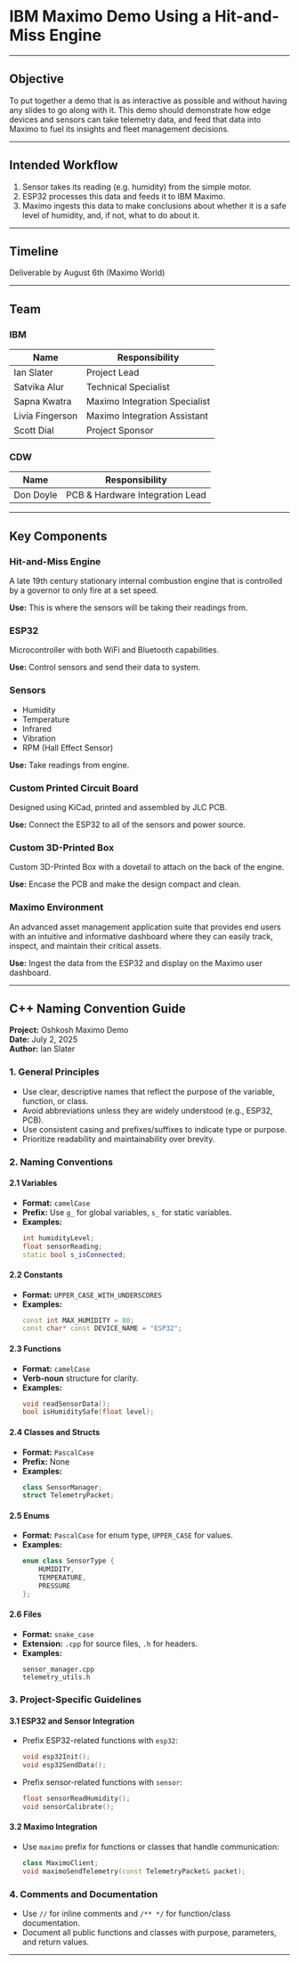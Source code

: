 # IBM Maximo Demo Using a Hit-and-Miss Engine

---

## Objective
To put together a demo that is as interactive as possible and without having any slides to go along with it.
This demo should demonstrate how edge devices and sensors can take telemetry data, and feed that data into Maximo to fuel its insights and fleet management decisions.

---

## Intended Workflow
1. Sensor takes its reading (e.g. humidity) from the simple motor.
2. ESP32 processes this data and feeds it to IBM Maximo.
3. Maximo ingests this data to make conclusions about whether it is a safe level of humidity, and, if not, what to do about it.

---

## Timeline
Deliverable by August 6th (Maximo World)

---

## Team
### IBM
| Name            | Responsibility                  |
| --------------- | ------------------------------- |
| Ian Slater      | Project Lead                    |
| Satvika Alur    | Technical Specialist            |
| Sapna Kwatra    | Maximo Integration Specialist   |
| Livia Fingerson | Maximo Integration Assistant    |
| Scott Dial      | Project Sponsor                 |

### CDW
| Name            | Responsibility                  |
| --------------- | ------------------------------- |
| Don Doyle       | PCB & Hardware Integration Lead |


---

## Key Components

### Hit-and-Miss Engine
A late 19th century stationary internal combustion engine that is controlled by a governor to only fire at a set speed.

**Use:** This is where the sensors will be taking their readings from.

### ESP32
Microcontroller with both WiFi and Bluetooth capabilities.

**Use:** Control sensors and send their data to system.

### Sensors
- Humidity
- Temperature
- Infrared
- Vibration
- RPM (Hall Effect Sensor)

**Use:** Take readings from engine.

### Custom Printed Circuit Board
Designed using KiCad, printed and assembled by JLC PCB.

**Use:** Connect the ESP32 to all of the sensors and power source.

### Custom 3D-Printed Box
Custom 3D-Printed Box with a dovetail to attach on the back of the engine.

**Use:** Encase the PCB and make the design compact and clean.

### Maximo Environment
An advanced asset management application suite that provides end users with an intuitive and informative dashboard where they can easily track, inspect, and maintain their critical assets.

**Use:** Ingest the data from the ESP32 and display on the Maximo user dashboard.


---

## C++ Naming Convention Guide

**Project:** Oshkosh Maximo Demo  
**Date:** July 2, 2025  
**Author:** Ian Slater

### 1. General Principles

- Use clear, descriptive names that reflect the purpose of the variable, function, or class.  
- Avoid abbreviations unless they are widely understood (e.g., ESP32, PCB).  
- Use consistent casing and prefixes/suffixes to indicate type or purpose.  
- Prioritize readability and maintainability over brevity.

### 2. Naming Conventions

#### 2.1 Variables

- **Format:** `camelCase`  
- **Prefix:** Use `g_` for global variables, `s_` for static variables.  
- **Examples:**
  ```cpp
  int humidityLevel;
  float sensorReading;
  static bool s_isConnected;
  ```

#### 2.2 Constants

- **Format:** `UPPER_CASE_WITH_UNDERSCORES`  
- **Examples:**
  ```cpp
  const int MAX_HUMIDITY = 80;
  const char* const DEVICE_NAME = "ESP32";
  ```

#### 2.3 Functions

- **Format:** `camelCase`  
- **Verb-noun** structure for clarity.  
- **Examples:**
  ```cpp
  void readSensorData();
  bool isHumiditySafe(float level);
  ```

#### 2.4 Classes and Structs

- **Format:** `PascalCase`  
- **Prefix:** None  
- **Examples:**
  ```cpp
  class SensorManager;
  struct TelemetryPacket;
  ```

#### 2.5 Enums

- **Format:** `PascalCase` for enum type, `UPPER_CASE` for values.  
- **Examples:**
  ```cpp
  enum class SensorType {
      HUMIDITY,
      TEMPERATURE,
      PRESSURE
  };
  ```

#### 2.6 Files

- **Format:** `snake_case`  
- **Extension:** `.cpp` for source files, `.h` for headers.  
- **Examples:**
  ```
  sensor_manager.cpp
  telemetry_utils.h
  ```

### 3. Project-Specific Guidelines

#### 3.1 ESP32 and Sensor Integration

- Prefix ESP32-related functions with `esp32`:
  ```cpp
  void esp32Init();
  void esp32SendData();
  ```

- Prefix sensor-related functions with `sensor`:
  ```cpp
  float sensorReadHumidity();
  void sensorCalibrate();
  ```

#### 3.2 Maximo Integration

- Use `maximo` prefix for functions or classes that handle communication:
  ```cpp
  class MaximoClient;
  void maximoSendTelemetry(const TelemetryPacket& packet);
  ```

### 4. Comments and Documentation

- Use `//` for inline comments and `/** */` for function/class documentation.  
- Document all public functions and classes with purpose, parameters, and return values.

---